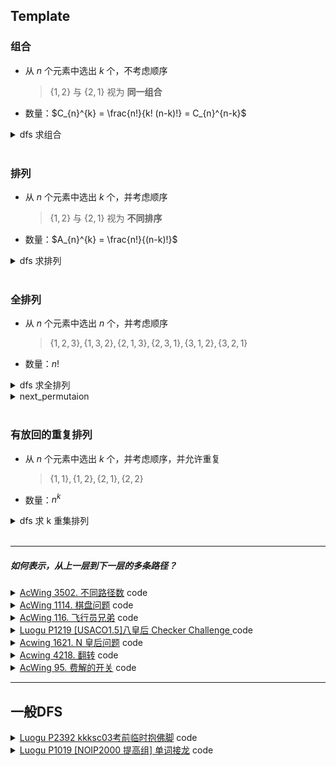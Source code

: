 ## Template

### 组合

* 从 $n$ 个元素中选出 $k$ 个，不考虑顺序

    > $\{1, 2\}$ 与 $\{2, 1\}$ 视为 **同一组合**  

* 数量：$C_{n}^{k} = \frac{n!}{k! (n-k)!} = C_{n}^{n-k}$

<details><summary> dfs 求组合 <a href=""></a></summary>

```cpp
#include <iostream>
using namespace std;

int n, k;  // 从 n 个选 k 个
char a[9];
bool st[9];

void dfs(int u, int m) {  // 选到 u 个，选了 m 个
    // 答案
    if (m == k) {
        for (int i = 1; i <= n; i++)
            if (st[i] == 1)
                cout << a[i] << " ";
        cout << "\n";
        return;
    }

    // 边界
    if (u > n) {
        return;
    }

    // 情况 1，选择
    st[u] = 1;
    dfs(u + 1, m + 1);

    // 情况 2, 不选择
    st[u] = 0;
    dfs(u + 1, m);
}

int main() {
    cin >> n >> k;
    for (int i = 1; i <= n; i++)
        a[i] = 'a' + i - 1;
    dfs(1, 0);
    return 0;
}
```
</details>

<br>


### 排列

* 从 $n$ 个元素中选出 $k$ 个，并考虑顺序

    > $\{1, 2\}$ 与 $\{2, 1\}$ 视为 **不同排序**

* 数量：$A_{n}^{k} = \frac{n!}{(n-k)!}$

<details><summary> dfs 求排列 <a href=""></a></summary>

```cpp
#include <iostream>
#include <vector>
using namespace std;

int n, k;  // 从 n 个选 k 个进行排序
char a[9];
bool st[9];

vector<char> ans;

void dfs() {
    // 答案
    if (ans.size() == k) {
        for (auto i : ans)
            cout << i << " ";
        cout << "\n";
        return;
    }

    // 边界
    if (ans.size() > k)
        return;

    // 情况
    for (int i = 1; i <= n; i++)
        if (st[i] == 0) {
            st[i] = 1;
            ans.push_back(a[i]);
            dfs();

            st[i] = 0;
            ans.pop_back();
        }
}

int main() {
    cin >> n >> k;
    for (int i = 1; i <= n; i++)
        a[i] = 'a' + i - 1;
    dfs();
    return 0;
}
```

</details>


<br>

### 全排列

* 从 $n$ 个元素中选出 $n$ 个，并考虑顺序

    > $\{1, 2, 3\}, \{1, 3, 2\}, \{2, 1, 3\}, \{2, 3, 1\}, \{3, 1, 2\}, \{3, 2, 1\}$

* 数量：$n!$

<details><summary><a href="" target="_blank"></a>dfs 求全排列</summary>

```cpp
// 同上，将 k 改为 n 就可以了
```
</details>

<details><summary> <a href="" target="_blank"></a>next_permutaion</summary>

```cpp
#include <algorithm>
#include <iostream>
using namespace std;

int a[9], n;

int main() {
    cin >> n;
    for (int i = 1; i <= n; i++)
        cin >> a[i];
    // next_permutaion 会生成下一个排列
    // 下一个排列是字典序中比当前排列大的下一个排列
    // 如果当前排列是最后一个排列，则返回 false
    do {
        for (int i = 1; i <= n; i++)
            cout << a[i] << " ";
        cout << endl;
    } while (next_permutation(a + 1, a + n + 1));
    return 0;
}
```
</details>

<br>

### 有放回的重复排列

* 从 $n$ 个元素中选出 $k$ 个，并考虑顺序，并允许重复

    > $\{1, 1\}, \{1, 2\}, \{2, 1\}, \{2, 2\}$

* 数量：$n^k$

<details><summary> <a href="" target="_blank"></a>dfs 求 k 重集排列</summary>

```cpp
#include <iostream>
#include <vector>
using namespace std;

int n, k;  // 从 n 个选 k 个进行可重复排列
char a[9];

vector<char> ans;

void dfs() {
    // 答案
    if (ans.size() == k) {
        for (auto i : ans)
            cout << i << " ";
        cout << "\n";
        return;
    }

    // 边界
    if (ans.size() > k)
        return;

    // 情况
    for (int i = 1; i <= n; i++) {
        ans.push_back(a[i]);
        dfs();
        ans.pop_back();
    }
}

int main() {
    cin >> n >> k;
    for (int i = 1; i <= n; i++)
        a[i] = 'a' + i - 1;
    dfs();
    return 0;
}
```

</details>



<br>

----


##### 如何表示，从上一层到下一层的多条路径？

<details><summary><a href="https://www.acwing.com/problem/content/3505/" target="_blank">AcWing 3502. 不同路径数</a> code</summary>

> `每次可以沿上下左右四个方向前进一步`意味着对于每个节点, 我们有四种选择
> 在代码中, 我们应该如何实现, 从 `{x,y}` -> `{x-1, y}` 这个点的操作呢
> 喜闻乐见的一种方式就是直接x-1, 但在比赛中, 我们常常通过一个 `dx[4], dy[4]` 数组来实现
> 可以模拟一下 `dx[4]={-1,0,1,0}, dy[4]={0,-1,0,1}`
> `nx = x + dx[0]`
> `ny = y + dy[0]` 
> 此时, 上下左右的转移就被我们写进了循环中, 大大减少了重复代码量

```cpp
#include <iostream>
#include <set>
using namespace std;

const int N=10;

int dxy[4][2]={ {-1,0}, {1,0}, {0,-1}, {0,1} };

set<int> cnt; 
int mp[N][N];
int n, m, k, res;

void dfs(int x, int y, int w){
    if(w > k){
        cnt.insert(res);
        return ;
    }
    
    for(int i=0; i<4; i++){
        int nx = x + dxy[i][0];
        int ny = y + dxy[i][1];
        
        if(nx>=1 && ny>=1 && nx<=n && ny<=m){
            res = res*10 + mp[nx][ny];   
            dfs(nx, ny, w+1);
            res /= 10;
        }
    }
}

int main(){
    cin>>n>>m>>k;
    for(int i=1; i<=n; i++)
        for(int j=1; j<=m; j++)
            scanf("%d", &mp[i][j]);
    
    for(int i=1; i<=n; i++)
        for(int j=1; j<=m; j++)
            dfs(i, j, 0);   // 位置以及当前位数
    
    cout<<cnt.size();
    
    return 0;
}
```
</details>


<details><summary><a href="https://www.acwing.com/problem/content/description/1116/" target="_blank">AcWing 1114. 棋盘问题</a> code</summary>

> 我们首先思考一下, 求方案数, 肯定是不能重复的
> 那么我们可以再回想一下, dfs的搜索方案会重复吗? 我们上一道一题的去重是为什么?
> 思考完, 考虑一下这道题如何解决(自己尝试写一个, 先把输入写了), 他的关键之处在于`要求摆放时任意的两个棋子不能放在棋盘中的同一行或者同一列`
> 画一个4*4的图就好理解了, 直接平板上画
> 这时候, 就可以引入另外一个东西了`used`数组

```cpp
#include <iostream>
#include <cstring>
using namespace std;

const int N = 10;

char a[N][N];
bool x[N], y[N];  // 该行, 列有没有使用  
int n, k, ans;

void dfs(int i, int w) {
    if (w == k) {
        ans++;
        return;
    }
    if (i > n) return;
    for (int j = 1; j <= n; j++)
        if (!x[i] && !y[j] && a[i][j] == '#') {
            x[i] = y[j] = 1;
            dfs(i + 1, w + 1);
            x[i] = y[j] = 0;
        }
    dfs(i + 1, w);

    return;
}

void solve() {
    while (cin >> n >> k) {
        if (n == -1 && k == -1) return;
        memset(x, 0, sizeof x);
        memset(y, 0, sizeof y);
        ans = 0;
        for (int i = 1; i <= n; i++)
            for (int j = 1; j <= n; j++)
                cin >> a[i][j];
        dfs(1, 0);
        cout << ans << "\n";
    }
    return;
}

int main() {
    solve();
    return 0;
}
```
</details>

<details><summary><a href="https://www.acwing.com/problem/content/description/118/" target="_blank">AcWing 116. 飞行员兄弟</a> code</summary>

```cpp
#define fst first
#define sed second

#include <iostream>
using namespace std;

typedef pair<int, int> PII;

int g[5][5]; // 需要将所有值变为 0  

PII step[100], ans[100];

bool check(){
    for(int i=1; i<=4; i++)
        for(int j=1; j<=4; j++)
            if(g[i][j])
                return 0;
    return 1;
}

void updata(){
    if(ans[0].fst < step[0].fst) return ;
    
    ans[0].fst=step[0].fst;
    for(int i=1; i<=step[0].fst; i++)
        ans[i].fst = step[i].fst,
        ans[i].sed = step[i].sed;
}

// 改变该点状态
void change(int x, int y){
    for(int i=1; i<=4; i++)
        g[x][i]^=1, g[i][y]^=1;
    g[x][y]^=1;
}

void dfs(int x, int y){
    
    // 到达边界
    if(x>4){
        // 如果结果合法（是解，但非最优）
        if ( check() )
        // 更新（如果是更优解，就更新）
            updata();
        // 结束
        return ;    
    }
    
    // 改变当前点状态
    change(x, y);
    // 更新答案
    step[0].fst++;
    step[ step[0].fst ] = {x, y};
    
    if(y==4)
        dfs(x+1, 1);
    else
        dfs(x, y+1);
    
    // 恢复现场
    change(x, y);
    step[0].fst--;
    
    if(y==4)
        dfs(x+1, 1);
    else
        dfs(x, y+1);
}

int main(){
    // 获取地图
    for(int i=1; i<=4; i++){
    for(int j=1; j<=4; j++){
        char c;
        scanf("%c", &c);
        if(c=='+') g[i][j]=1;
    }
    getchar();
    }
    
    ans[0].fst=99;
    
    // 枚举每个点的状态
    dfs(1,1);
    
    cout<<ans[0].fst<<endl;
    for(int i=1; i<=ans[0].fst; i++)
        cout<<ans[i].fst<<" "<<ans[i].sed<<endl;
    
    return 0;
}
```
</details>


<details><summary><a href="https://www.luogu.com.cn/problem/P1219" target="_blank">Luogu P1219 [USACO1.5]八皇后 Checker Challenge
</a> code</summary>

> 此题在上一题的基础上加入斜线

```cpp
#include <iostream>
#include <vector>
using namespace std;

const int N=50;

int cnt=0;  // 记录解的个数
vector<int> ans;
bool x[N], y[N], r[N], l[N];
int n;

void dfs(int c){    // 第几层
    if(ans.size() == n){
        if(++cnt<=3){
            for(auto i: ans) cout<<i<<" ";
            cout<<"\n";
        }
        return ;
    }

    for(int i=1; i<=n; i++)
        if(!x[c] && !y[i] && !r[i-c+10] && !l[i+c]){
            x[c] =   y[i] =   r[i-c+10] =   l[i+c] = 1;
            ans.push_back(i);
            dfs(c+1);
            x[c] =   y[i] =   r[i-c+10] =   l[i+c] = 0;
            ans.pop_back();
        }
}

int main(){
    cin>>n;
    dfs(1);
    cout<<cnt;
    return 0;
}
```
</details>

<details><summary><a href="https://www.acwing.com/problem/content/description/1623/" target="_blank">Acwing 1621. N 皇后问题</a> code</summary>

```cpp
#include <iostream>
#include <cstring>
using namespace std;

const int N=3000;

int x[N], y[N], r[N], l[N], a[N];

bool add(int i, int j){
    if(++x[i]!=1) return 0;
    if(++y[j]!=1) return 0; 
    if(++r[j-i+1000]!=1) return 0;
    if(++l[i+j]!=1) return 0;
    return 1;
}

void solve(){
    int n; cin>>n;
    memset(x, 0, sizeof x);
    memset(y, 0, sizeof y);
    memset(r, 0, sizeof r);
    memset(l, 0, sizeof l);
    for(int i=1; i<=n; i++) scanf("%d", a+i);

    for(int i=1; i<=n; i++)
        if( !add(i, a[i]) ){
            puts("NO");
            return ;
        }
    puts("YES");
    return ;
}

int main(){
    int T; cin>>T;
    while(T--) solve();
    return 0;
}
```
</details>

<details><summary><a href="https://www.acwing.com/problem/content/4221/" target="_blank">Acwing 4218. 翻转</a> code</summary>

```cpp
#include <iostream>
#include <cstring>
using namespace std;

const int N=20;

int g[N][N];
int bk[N][N];
int m, n;
string ans;
int anscnt=0x3f3f3f3f;

void cg(int x, int y){
    g[x][y] = g[x][y] ? 0: 1;
    g[x-1][y] = g[x-1][y] ? 0: 1;
    g[x+1][y] = g[x+1][y] ? 0: 1;
    g[x][y-1] = g[x][y-1] ? 0: 1;
    g[x][y+1] = g[x][y+1] ? 0: 1;
}

bool ck(){
    for(int j=1; j<=n; j++)
        if(g[m][j]) return 0;
    return 1;
}

void dfs(int u, string res, int cnt){
    if(u>n){
        memcpy(bk, g, sizeof bk);   // 备份一下
        
        for(int i=2; i<=m; i++)
            for(int j=1; j<=n; j++)
                if(g[i-1][j])
                    cg(i, j), res += "1", cnt++;
                else
                    res += "0";
        for(int j=1; j<=n; j++) res += "0";
        
        if(!ck()) {
            memcpy(g, bk, sizeof g);    // 恢复
            return ;
        }
        memcpy(g, bk, sizeof g);    // 恢复
        
        if(cnt < anscnt || ans=="" || res<ans) ans = res, anscnt = cnt; 
        return ;
    }
    
    dfs(u+1, res+"0", cnt);  // 不改变
    
    cg(1,u);  // 改变
    dfs(u+1, res+"1", cnt+1);
    cg(1,u);  // 恢复现场
}

int main(){
    cin>>m>>n;
    
    for(int i=1; i<=m; i++)
        for(int j=1; j<=n; j++)
            scanf("%d", &g[i][j]);
    
    dfs(1, "", 0); 
    
    
    int k=0;
    
    if(ans=="")cout<<"IMPOSSIBLE";
    
    for(int i=1; i<=m; i++, cout<<"\n")
        for(int j=1; j<=n; j++)
            cout<<ans[k++]<<" ";
    
    return 0;
}
```
</details>


<details><summary><a href="https://www.acwing.com/problem/content/97/" target="_blank">AcWing 95. 费解的开关</a> code</summary>

```cpp
#include <iostream>
#include <algorithm>
using namespace std;

const int N=10;

int dxy[4][2]={ {-1,0}, {1,0}, {0,-1}, {0,1} };

// 地图 地图备份
int g[N][N], backup[N][N];
int ans=0x3f3f3f3f;

bool check(){
    for(int i=0; i<5; i++)
        if(!g[4][i]) return 0;
    return 1;
}

void bf(){
    for(int i=0; i<5; i++)
        for(int j=0; j<5; j++)
            backup[i][j]=g[i][j];
}

void rbf(){
    for(int i=0; i<5; i++)
        for(int j=0; j<5; j++)
            g[i][j]=backup[i][j];
}

void change(int x, int y){
    for(int i=0; i<4; i++){
        int nx=x+dxy[i][0];
        int ny=y+dxy[i][1];
        if(nx<0 || ny<0) continue;
        g[nx][ny]^=1;
    }
    g[x][y]^=1;
}

// w是当前已经改变的次数
void dfs(int u, int w){
    
    if(w > ans) return ;
    
    // 到达边界
    if(u>4){
        // 保存当前地图
        bf();
        // 直接计算下面4层
        for(int i=1; i<5 && w<=6; i++)
            for(int j=0; j<5; j++)
                if(!g[i-1][j])
                    change(i, j), w++;
        
        if(w<=6 && check()) ans=min(ans, w);
        // 恢复回去
        rbf();
        return ;
    }
    
    // 改变
    change(0, u);
    dfs(u+1, w+1);
    change(0, u);
    
    // 不改变
    dfs(u+1, w);
}


int main(){
    int n;
    cin>>n;
    
    while(n--){
        ans=0x3f3f3f3f;
        
        for(int i=0; i<5; i++)
            for(int j=0; j<5; j++){
                scanf("%1d", &g[i][j]);
                backup[i][j]=g[i][j];
            }
        
        // 第一排的第几个点
        // 已经改变了几次
        dfs(0, 0);
        
        if(ans==0x3f3f3f3f)
            puts("-1");
        else
            cout<<ans<<"\n";
    }
    
    return 0;
}
```
</details>

---

## 一般DFS


<details><summary><a href="https://www.luogu.com.cn/problem/P2392" target="_blank">Luogu P2392 kkksc03考前临时抱佛脚</a> code</summary>


kkk 需要做 $4$ 科习题集
$A$ 科共有 $s_1$ 道题目，每道题目的消耗时间分别是 $A_1, A_2, A_3, ..., A_{s_1}$
$B$ 科共有 $s_2$ 道题目，每道题目的消耗时间分别是 $B_1, B_2, B_3, ..., B_{s_2}$
$C$ 科共有 $s_3$ 道题目，每道题目的消耗时间分别是 $C_1, C_2, C_3, ..., C_{s_3}$
$D$ 科共有 $s_4$ 道题目，每道题目的消耗时间分别是 $D_1, D_2, D_3, ..., D_{s_4}$

- kkk 可以同时计算两道题目，kkk 必须一科一科的复习

因此这个条件，**完成复习的最短时间 -> 完成每科的最短时间之和**

具体的，我们现在需要解决，完成 $s_i$ 道题目花费的最短时间

- 最短时间 $>=$  $\lceil 所有时间/2 \rceil$

因此，我们不妨考虑 **做题时间的所有排列**，依次累加到 $res$

当 $res >= \lceil 所有时间/2 \rceil$，$res$ 就是其中的一个可行解

最小的 $res$ 就是最短时间

```cpp
#include <iostream>
#include <algorithm>
using namespace std;

const int N=30;

int s[N], a[N], ans=0;

int main(){
    for(int i=1; i<=4; i++) scanf("%d", s+i);

    for(int k=1; k<=4; k++){
        int all = 0;
        for(int j=1; j<=s[k]; j++) scanf("%d", a+j), all += a[j];
        sort(a+1, a+1+s[k]);
        
        int res = 0x3f3f3f3f;
        do{
            int A=0;
            // 在该顺序下, 最小时间花费
            for(int j=1; j<=s[k]; j++){
                A+=a[j];
                if(A>=(all+1)/2 || A>res) break;
            }
            res = min(res, A);
            if(A == (all+1)/2) break;
        }while(next_permutation(a+1, a+1+s[k]));
        
        ans += res;
    }

    cout<<ans;
    return 0;
}
```
</details>

<details><summary><a href="https://www.luogu.com.cn/problem/P1019" target="_blank">Luogu P1019 [NOIP2000 提高组] 单词接龙</a> code</summary>

给定一些单词，将单词连接起来

此时有两个问题

1. 对于单词 $a$ 和 $b$，$b$ 能否接到 $a$ 的后面
    显然，我们只需要截取 $a$ 的后面 $i$ 位，$b$ 的前面 $i$ 位
    如果截取的部分相同，且不等于 $a$ 和 $b$，那么 $b$ 就可以接到 $a$ 后面

2. 对于单词 $a$ 和 $b$，接龙后是什么样子？
    我们已经知道他们相同的部分，那么只需要用 **$a + b剩下的部分$** 就是连接后的串

此时，我们只需要从第一个单词开始，看此单词能够与那些单词连接。然后是第二个单词...

```cpp
#include <cstring>
#include <iostream>
#include <algorithm>

using namespace std;

const int N = 21;

int n;
string word[N];
int g[N][N];
int used[N];
int ans;

void dfs(string dragon, int last)
{
    ans = max((int)dragon.size(), ans);

    used[last] ++ ;

    for (int i = 0; i < n; i ++ )
        if (g[last][i] && used[i] < 2)
            dfs(dragon + word[i].substr(g[last][i]), i);

    used[last] -- ;
}

int main()
{
    cin >> n;
    for (int i = 0; i < n; i ++ ) cin >> word[i];
    char start;
    cin >> start;

    for (int i = 0; i < n; i ++ )
        for (int j = 0; j < n; j ++ )
        {
            string a = word[i], b = word[j];
            for (int k = 1; k < min(a.size(), b.size()); k ++ )
                if (a.substr(a.size() - k, k) == b.substr(0, k))
                {
                    g[i][j] = k;
                    break;
                }
        }

    for (int i = 0; i < n; i ++ )
        if (word[i][0] == start)
            dfs(word[i], i);

    cout << ans << endl;

    return 0;
}
```
</details>